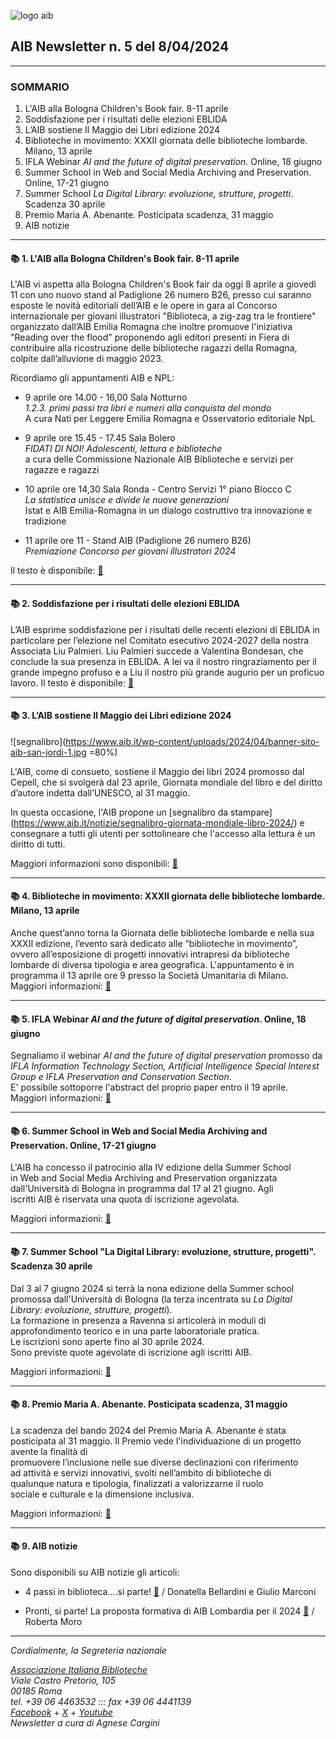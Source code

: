 

![logo aib](https://gbergamin.github.io/news/logo.png)

## AIB Newsletter n. 5 del 8/04/2024


---
### SOMMARIO

1. L'AIB alla Bologna Children's Book fair. 8-11 aprile
2. Soddisfazione per i risultati delle elezioni EBLIDA
3. L’AIB sostiene Il Maggio dei Libri edizione 2024
4. Biblioteche in movimento: XXXII giornata delle biblioteche lombarde. Milano, 13 aprile
6. IFLA Webinar *AI and the future of digital preservation*. Online, 18 giugno
7. Summer School in Web and Social Media Archiving and Preservation. Online, 17-21 giugno
9. Summer School *La Digital Library: evoluzione, strutture, progetti*. Scadenza 30 aprile
11. Premio Maria A. Abenante. Posticipata scadenza, 31 maggio
12. AIB notizie

    

---


#### 📚 1. L'AIB alla Bologna Children's Book fair. 8-11 aprile


L'AIB vi aspetta alla Bologna Children's Book fair da oggi 8 aprile a giovedì 11 con uno nuovo stand al Padiglione 26 numero B26, presso cui saranno esposte le novità editoriali dell’AIB e le opere in gara al Concorso internazionale per giovani illustratori "Biblioteca, a zig-zag tra le frontiere" organizzato dall’AIB Emilia Romagna che inoltre promuove l'iniziativa "Reading over the flood" proponendo agli editori presenti in Fiera di contribuire alla ricostruzione delle biblioteche ragazzi della Romagna, colpite dall’alluvione di maggio 2023.

Ricordiamo gli appuntamenti AIB e NPL:

* 9 aprile ore 14.00 - 16,00 Sala Notturno   
*1.2.3. primi passi tra libri e numeri alla conquista del mondo*   
A cura Nati per Leggere Emilia Romagna e Osservatorio editoriale NpL

* 9 aprile ore 15.45 - 17.45 Sala Bolero   
*FIDATI DI NOI! Adolescenti, lettura e biblioteche*   
a cura delle Commissione Nazionale AIB Biblioteche e servizi per   
ragazze e ragazzi

* 10 aprile ore 14,30 Sala Ronda - Centro Servizi 1° piano Blocco C   
*La statistica unisce e divide le nuove generazioni*   
Istat e AIB Emilia-Romagna in un dialogo costruttivo tra innovazione e tradizione  

* 11 aprile ore 11 - Stand AIB (Padiglione 26 numero B26)   
*Premiazione Concorso per giovani illustratori 2024*   


Il testo è disponibile: [🔗](https://www.aib.it/eventi/aib-61-bologna-childrens-book-fair/)


---

#### 📚 2. Soddisfazione per i risultati delle elezioni EBLIDA


L’AIB esprime soddisfazione per i risultati delle recenti elezioni di EBLIDA in particolare per l’elezione nel Comitato esecutivo 2024-2027 della nostra Associata Liu Palmieri.
Liu Palmieri succede a Valentina Bondesan, che conclude la sua presenza in EBLIDA. A lei va il nostro ringraziamento per il grande impegno profuso e a Liu il nostro più grande augurio per un proficuo lavoro.
Il testo è disponibile: [🔗](https://www.aib.it/notizie/soddisfazione-risultati-elezioni-eblida-2/)


---

#### 📚 3. L’AIB sostiene Il Maggio dei Libri edizione 2024

![segnalibro](https://www.aib.it/wp-content/uploads/2024/04/banner-sito-aib-san-jordi-1.jpg =80%)

L'AIB, come di consueto, sostiene il Maggio dei libri 2024 promosso dal Cepell, che si svolgerà dal 23 aprile, Giornata mondiale del libro e del diritto d’autore indetta dall’UNESCO, al 31 maggio.

In questa occasione, l'AIB propone un [segnalibro da stampare] (https://www.aib.it/notizie/segnalibro-giornata-mondiale-libro-2024/) e consegnare a tutti gli utenti per sottolineare che l'accesso alla lettura è un diritto di tutti.

Maggiori informazioni sono disponibili: [🔗](https://www.aib.it/notizie/aib-sostiene-maggio-libri-2024)    


---

#### 📚 4. Biblioteche in movimento: XXXII giornata delle biblioteche lombarde. Milano, 13 aprile


Anche quest’anno torna la Giornata delle biblioteche lombarde e nella sua XXXII edizione, l’evento sarà dedicato alle “biblioteche in movimento”, ovvero all’esposizione di progetti innovativi intrapresi da biblioteche lombarde di diversa tipologia e area geografica.
L'appuntamento è in programma il 13 aprile ore 9 presso la Società Umanitaria di Milano.   
Maggiori informazioni: [🔗](https://www.aib.it/eventi/biblioteche-in-movimento/)


---

#### 📚 5. IFLA Webinar *AI and the future of digital preservation*. Online, 18 giugno


Segnaliamo il webinar *AI and the future of digital preservation* promosso da *IFLA Information Technology Section, Artificial Intelligence Special Interest Group e IFLA Preservation and Conservation Section*.   
E' possibile sottoporre l'abstract del proprio paper entro il 19 aprile.
Maggiori informazioni: [🔗](https://www.ifla.org/news/webinar-ai-and-the-future-of-digital-preservation-call-for-proposals/)


---

#### 📚 6. Summer School in Web and Social Media Archiving and Preservation. Online, 17-21 giugno


L'AIB ha concesso il patrocinio alla IV edizione della Summer School   
in Web and Social Media Archiving and Preservation organizzata   
dall'Università di Bologna in programma dal 17 al 21 giugno. Agli   
iscritti AIB è riservata una quota di iscrizione agevolata.   

Maggiori informazioni: [🔗](https://site.unibo.it/web-and-social-media-archiving-and-preservation/it)


---

#### 📚 7. Summer School "La Digital Library: evoluzione, strutture, progetti". Scadenza 30 aprile


Dal 3 al 7 giugno 2024 si terrà la nona edizione della Summer school   
promossa dall'Università di Bologna (la terza incentrata su *La Digital   
Library: evoluzione, strutture, progetti*).   
La formazione in presenza a Ravenna si articolerà in moduli di   
approfondimento teorico e in una parte laboratoriale pratica.   
Le iscrizioni sono aperte fino al 30 aprile 2024.   
Sono previste quote agevolate di iscrizione agli iscritti AIB.   

Maggiori informazioni: [🔗](https://site.unibo.it/digital-library-evoluzione-strutture-progetti/it)


---

#### 📚 8. Premio Maria A. Abenante. Posticipata scadenza, 31 maggio


La scadenza del bando 2024 del Premio Maria A. Abenante è stata   
posticipata al 31 maggio.
Il Premio vede l'individuazione di un progetto avente la finalità di   
promuovere l’inclusione nelle sue diverse declinazioni con riferimento   
ad attività e servizi innovativi, svolti nell’ambito di biblioteche di   
qualunque natura e tipologia, finalizzati a valorizzarne il ruolo   
sociale e culturale e la dimensione inclusiva.   

Maggiori informazioni:  [🔗](https://www.aib.it/concorsi/premio-maria-a-abenante/)


---

#### 📚 9. AIB notizie


Sono disponibili su AIB notizie gli articoli:

* 4 passi in biblioteca….si parte! [🔗](https://aibnotizie.aib.it/4-passi-in-biblioteca-si-parte/) / Donatella Bellardini e Giulio Marconi   

* Pronti, si parte! La proposta formativa di AIB Lombardia per il 2024 [🔗](https://aibnotizie.aib.it/pronti-si-parte-la-proposta-formativa-di-aib-lombardia-per-il-2024/) / Roberta Moro 



---


*Cordialmente, la Segreteria nazionale*

*[Associazione Italiana Biblioteche](https://www.aib.it)*      
*Viale Castro Pretorio, 105*      
*00185 Roma*      
*tel. +39 06 4463532 ::: fax +39 06 4441139*    
*[Facebook](https://www.facebook.com/associazioneitalianabiblioteche/)* + *[X](https://www.twitter.com/aib_it)* + *[Youtube](www.youtube.com/@aib-it)*   
*Newsletter a cura di Agnese Cargini*   
